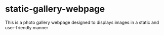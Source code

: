 # static-gallery-webpage
This is a photo gallery webpage designed to  displays images in a static and user-friendly manner
